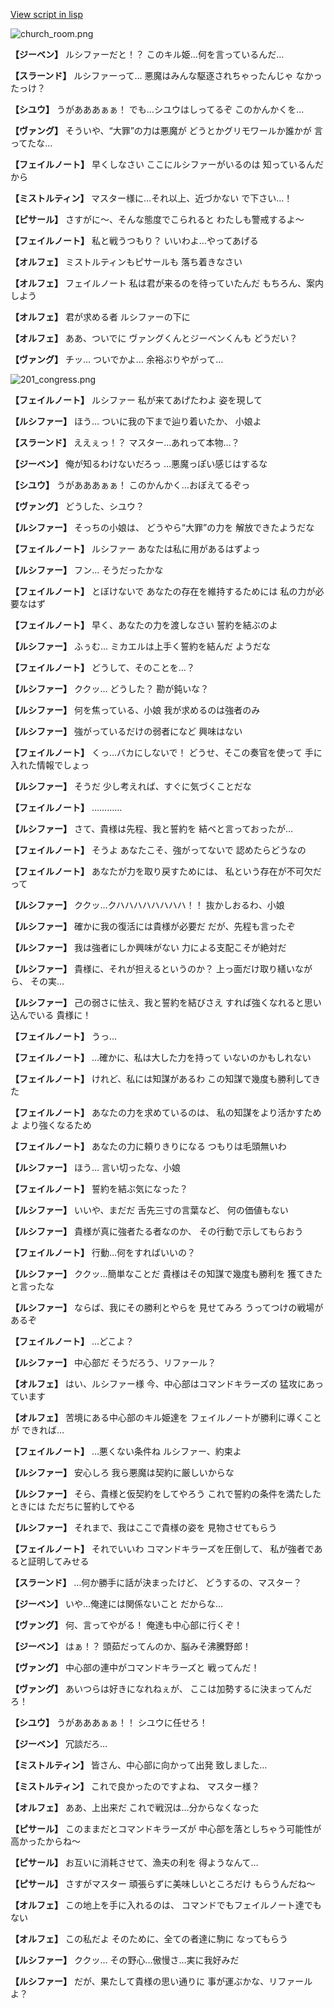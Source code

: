[View script in lisp](../scripts/210101070.txt)

![church_room.png](../images/backgrounds/church_room.png)

**【ジーベン】**
ルシファーだと！？
このキル姫…何を言っているんだ…

**【スラーンド】**
ルシファーって…
悪魔はみんな駆逐されちゃったんじゃ
なかったっけ？

**【シユウ】**
うがあああぁぁ！
でも…シユウはしってるぞ
このかんかくを…

**【ヴァング】**
そういや、“大罪”の力は悪魔が
どうとかグリモワールか誰かが
言ってたな…

**【フェイルノート】**
早くしなさい
ここにルシファーがいるのは
知っているんだから

**【ミストルティン】**
マスター様に…それ以上、近づかない
で下さい…！

**【ピサール】**
さすがに～、そんな態度でこられると
わたしも警戒するよ～

**【フェイルノート】**
私と戦うつもり？
いいわよ…やってあげる

**【オルフェ】**
ミストルティンもピサールも
落ち着きなさい

**【オルフェ】**
フェイルノート
私は君が来るのを待っていたんだ
もちろん、案内しよう

**【オルフェ】**
君が求める者
ルシファーの下に

**【オルフェ】**
ああ、ついでに
ヴァングくんとジーベンくんも
どうだい？

**【ヴァング】**
チッ…
ついでかよ…
余裕ぶりやがって…

![201_congress.png](../images/backgrounds/201_congress.png)

**【フェイルノート】**
ルシファー
私が来てあげたわよ
姿を現して

**【ルシファー】**
ほう…
ついに我の下まで辿り着いたか、
小娘よ

**【スラーンド】**
ええぇっ！？
マスター…あれって本物…？

**【ジーベン】**
俺が知るわけないだろっ
…悪魔っぽい感じはするな

**【シユウ】**
うがあああぁぁ！
このかんかく…おぼえてるぞっ

**【ヴァング】**
どうした、シユウ？

**【ルシファー】**
そっちの小娘は、
どうやら“大罪”の力を
解放できたようだな

**【フェイルノート】**
ルシファー
あなたは私に用があるはずよっ

**【ルシファー】**
フン…
そうだったかな

**【フェイルノート】**
とぼけないで
あなたの存在を維持するためには
私の力が必要なはず

**【フェイルノート】**
早く、あなたの力を渡しなさい
誓約を結ぶのよ

**【ルシファー】**
ふぅむ…
ミカエルは上手く誓約を結んだ
ようだな

**【フェイルノート】**
どうして、そのことを…？

**【ルシファー】**
ククッ…
どうした？
勘が鈍いな？

**【ルシファー】**
何を焦っている、小娘
我が求めるのは強者のみ

**【ルシファー】**
強がっているだけの弱者になど
興味はない

**【フェイルノート】**
くっ…バカにしないで！
どうせ、そこの奏官を使って
手に入れた情報でしょっ

**【ルシファー】**
そうだ
少し考えれば、すぐに気づくことだな

**【フェイルノート】**
…………

**【ルシファー】**
さて、貴様は先程、我と誓約を
結べと言っておったが…

**【フェイルノート】**
そうよ
あなたこそ、強がってないで
認めたらどうなの

**【フェイルノート】**
あなたが力を取り戻すためには、
私という存在が不可欠だって

**【ルシファー】**
ククッ…クハハハハハハハハ！！
抜かしおるわ、小娘

**【ルシファー】**
確かに我の復活には貴様が必要だ
だが、先程も言ったぞ

**【ルシファー】**
我は強者にしか興味がない
力による支配こそが絶対だ

**【ルシファー】**
貴様に、それが担えるというのか？
上っ面だけ取り繕いながら、
その実…

**【ルシファー】**
己の弱さに怯え、我と誓約を結びさえ
すれば強くなれると思い込んでいる
貴様に！

**【フェイルノート】**
うっ…

**【フェイルノート】**
…確かに、私は大した力を持って
いないのかもしれない

**【フェイルノート】**
けれど、私には知謀があるわ
この知謀で幾度も勝利してきた

**【フェイルノート】**
あなたの力を求めているのは、
私の知謀をより活かすためよ
より強くなるため

**【フェイルノート】**
あなたの力に頼りきりになる
つもりは毛頭無いわ

**【ルシファー】**
ほう…
言い切ったな、小娘

**【フェイルノート】**
誓約を結ぶ気になった？

**【ルシファー】**
いいや、まだだ
舌先三寸の言葉など、
何の価値もない

**【ルシファー】**
貴様が真に強者たる者なのか、
その行動で示してもらおう

**【フェイルノート】**
行動…何をすればいいの？

**【ルシファー】**
ククッ…簡単なことだ
貴様はその知謀で幾度も勝利を
獲てきたと言ったな

**【ルシファー】**
ならば、我にその勝利とやらを
見せてみろ
うってつけの戦場があるぞ

**【フェイルノート】**
…どこよ？

**【ルシファー】**
中心部だ
そうだろう、リファール？

**【オルフェ】**
はい、ルシファー様
今、中心部はコマンドキラーズの
猛攻にあっています

**【オルフェ】**
苦境にある中心部のキル姫達を
フェイルノートが勝利に導くことが
できれば…

**【フェイルノート】**
…悪くない条件ね
ルシファー、約束よ

**【ルシファー】**
安心しろ
我ら悪魔は契約に厳しいからな

**【ルシファー】**
そら、貴様と仮契約をしてやろう
これで誓約の条件を満たしたときには
ただちに誓約してやる

**【ルシファー】**
それまで、我はここで貴様の姿を
見物させてもらう

**【フェイルノート】**
それでいいわ
コマンドキラーズを圧倒して、
私が強者であると証明してみせる

**【スラーンド】**
…何か勝手に話が決まったけど、
どうするの、マスター？

**【ジーベン】**
いや…俺達には関係ないこと
だからな…

**【ヴァング】**
何、言ってやがる！
俺達も中心部に行くぞ！

**【ジーベン】**
はぁ！？
頭茹だってんのか、脳みそ沸騰野郎！

**【ヴァング】**
中心部の連中がコマンドキラーズと
戦ってんだ！

**【ヴァング】**
あいつらは好きになれねぇが、
ここは加勢するに決まってんだろ！

**【シユウ】**
うがあああぁぁ！！
シユウに任せろ！

**【ジーベン】**
冗談だろ…

**【ミストルティン】**
皆さん、中心部に向かって出発
致しました…

**【ミストルティン】**
これで良かったのですよね、
マスター様？

**【オルフェ】**
ああ、上出来だ
これで戦況は…分からなくなった

**【ピサール】**
このままだとコマンドキラーズが
中心部を落としちゃう可能性が
高かったからね～

**【ピサール】**
お互いに消耗させて、漁夫の利を
得ようなんて…

**【ピサール】**
さすがマスター
頑張らずに美味しいところだけ
もらうんだね～

**【オルフェ】**
この地上を手に入れるのは、
コマンドでもフェイルノート達でも
ない

**【オルフェ】**
この私だよ
そのために、全ての者達に駒に
なってもらう

**【ルシファー】**
ククッ…
その野心…傲慢さ…実に我好みだ

**【ルシファー】**
だが、果たして貴様の思い通りに
事が運ぶかな、リファールよ？